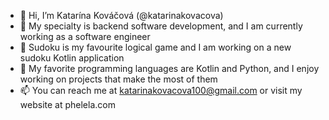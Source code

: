 - 👋 Hi, I’m Katarína Kováčová (@katarinakovacova)
- 👀 My specialty is backend software development, and I am currently working as a software engineer
- 🌱 Sudoku is my favourite logical game and I am working on a new sudoku Kotlin application
- 💞️ My favorite programming languages are Kotlin and Python, and I enjoy working on projects that make the most of them
- 📫 You can reach me at katarinakovacova100@gmail.com or visit my website at phelela.com

<!---
katarinakovacova/katarinakovacova is a ✨ special ✨ repository because its `README.md` (this file) appears on your GitHub profile.
You can click the Preview link to take a look at your changes.
--->
